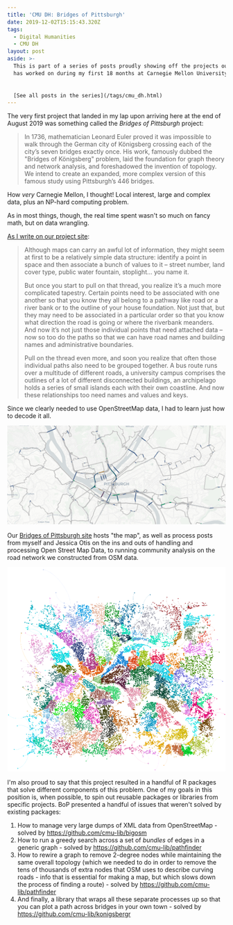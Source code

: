```yaml
---
title: 'CMU DH: Bridges of Pittsburgh'
date: 2019-12-02T15:15:43.320Z
tags:
  - Digital Humanities
  - CMU DH
layout: post
aside: >-
  This is part of a series of posts proudly showing off the projects our team
  has worked on during my first 18 months at Carnegie Mellon University.


  [See all posts in the series](/tags/cmu_dh.html)
---
```

The very first project that landed in my lap upon arriving here at the end of August 2019 was something called the _Bridges of Pittsburgh_ project:

>In 1736, mathematician Leonard Euler proved it was impossible to walk through the German city of Königsberg crossing each of the city’s seven bridges exactly once. His work, famously dubbed the "Bridges of Königsberg" problem, laid the foundation for graph theory and network analysis, and foreshadowed the invention of topology. We intend to create an expanded, more complex version of this famous study using Pittsburgh’s 446 bridges.

How _very_ Carnegie Mellon, I thought! Local interest, large and complex data, plus an NP-hard computing problem.

As in most things, though, the real time spent wasn't so much on fancy math, but on data wrangling.

[As I write on our project site](https://bridgesofpittsburgh.net/posts/cleaning-open-street-map-data/):

>Although maps can carry an awful lot of information, they might seem at first to be a relatively simple data structure: identify a point in space and then associate a bunch of values to it – street number, land cover type, public water fountain, stoplight… you name it.
>
>But once you start to pull on that thread, you realize it’s a much more complicated tapestry. Certain points need to be associated with one another so that you know they all belong to a pathway like road or a river bank or to the outline of your house foundation. Not just that, but they may need to be associated in a particular order so that you know what direction the road is going or where the riverbank meanders. And now it’s not just those individual points that need attached data – now so too do the paths so that we can have road names and building names and administrative boundaries.
>
>Pull on the thread even more, and soon you realize that often those individual paths also need to be grouped together. A bus route runs over a multitude of different roads, a university campus comprises the outlines of a lot of different disconnected buildings, an archipelago holds a series of small islands each with their own coastline. And now these relationships too need names and values and keys.

Since we clearly needed to use OpenStreetMap data, I had to learn just how to decode it all.

![A map showing a route over all the bridges of Pittsburgh](/assets/images/bridges_of_pittsburgh.png)

Our [Bridges of Pittsburgh site](https://bridgesofpittsburgh.net/posts) hosts "the map", as well as process posts from myself and Jessica Otis on the ins and outs of handling and processing Open Street Map Data, to running community analysis on the road network we constructed from OSM data.

![Community detection visualization on the Pittsburgh road network](/assets/images/colored-network-copy_lesswhitespace.png)

I'm also proud to say that this project resulted in a handful of R packages that solve different components of this problem. One of my goals in this position is, when possible, to spin out reusable packages or libraries from specific projects. BoP presented a handful of issues that weren't solved by existing packages:

1. How to manage very large dumps of XML data from OpenStreetMap - solved by <https://github.com/cmu-lib/bigosm>
2. How to run a greedy search across a set of _bundles_ of edges in a generic graph - solved by <https://github.com/cmu-lib/pathfinder>
3. How to rewire a graph to remove 2-degree nodes while maintaining the same overall topology (which we needed to do in order to remove the tens of thousands of extra nodes that OSM uses to describe curving roads - info that is essential for making a map, but which slows down the process of finding a route) - solved by <https://github.com/cmu-lib/pathfinder>
4. And finally, a library that wraps all these separate processes up so that you can plot a path across bridges in your own town - solved by <https://github.com/cmu-lib/konigsbergr>
